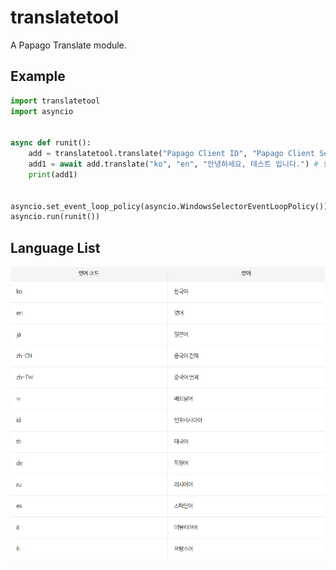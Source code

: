 # translatetool
A Papago Translate module.

## Example

```py
import translatetool
import asyncio


async def runit():
    add = translatetool.translate("Papago Client ID", "Papago Client Secret") # https://developers.naver.com/ 에서 발급
    add1 = await add.translate("ko", "en", "안녕하세요, 테스트 입니다.") # 언어: ko, en, ja, zh-CN, zh-TW, vi, id, th, de, ru, es, it, fr
    print(add1)


asyncio.set_event_loop_policy(asyncio.WindowsSelectorEventLoopPolicy())
asyncio.run(runit())
```

## Language List
![](images/image1.png)